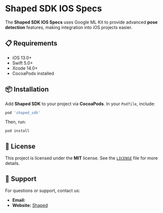 # Shaped SDK IOS Specs

The **Shaped SDK IOS Specs** uses Google ML Kit to provide advanced **pose detection** features, making integration into iOS projects easier.

## 📋 Requirements

- iOS 13.0+
- Swift 5.0+
- Xcode 14.0+
- CocoaPods installed

## 📦 Installation

Add **Shaped SDK** to your project via **CocoaPods**. In your `Podfile`, include:

```ruby
pod 'shaped_sdk'
```

Then, run:

```sh
pod install
```

## 📄 License

This project is licensed under the **MIT** license. See the [`LICENSE`](sdk/ios/LICENSE) file for more details.

## 📧 Support

For questions or support, contact us:
- **Email:** 
- **Website:** [Shaped](https://web.shaped.com.br)
